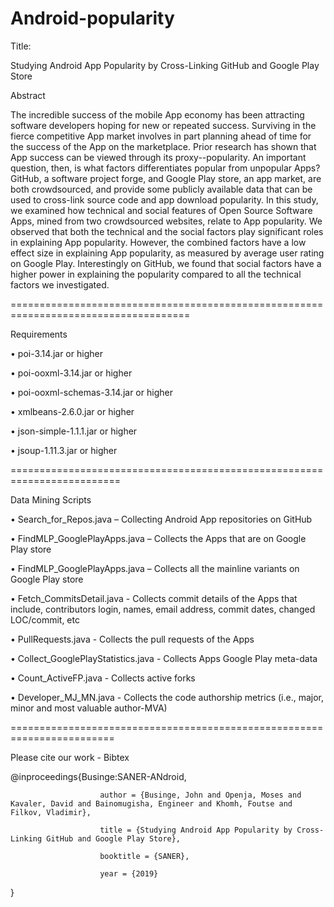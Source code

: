 # Android-popularity
Title:

Studying Android App Popularity by Cross-Linking GitHub and Google Play Store

Abstract

The incredible success of the mobile App economy has been attracting software developers hoping for new or repeated success. Surviving in the fierce competitive App market involves in part planning ahead of time for the success of the App on the marketplace. Prior research has shown that App success can be viewed through its proxy--popularity. An important question, then, is what factors differentiates popular from unpopular Apps? GitHub, a software project forge, and Google Play store, an app market, are both crowdsourced, and provide some publicly available data that can be used to cross-link source code and app download popularity.
In this study, we examined how technical and social features of Open Source Software Apps, mined from two crowdsourced websites, relate to App popularity. We observed that both the technical and the social factors play significant roles in explaining App popularity.  However, the combined factors have a low effect size in explaining App popularity, as measured by average user rating on Google Play. Interestingly on GitHub, we found that social factors have a higher power in explaining the popularity compared to all the technical factors we investigated.

=====================================================================================

Requirements

• poi-3.14.jar or higher

• poi-ooxml-3.14.jar or higher

• poi-ooxml-schemas-3.14.jar or higher

• xmlbeans-2.6.0.jar or higher

• json-simple-1.1.1.jar or higher

• jsoup-1.11.3.jar or higher

=========================================================================

Data Mining Scripts

•	Search_for_Repos.java – Collecting Android App repositories on GitHub

•	FindMLP_GooglePlayApps.java – Collects the Apps that are on Google Play store

•	FindMLP_GooglePlayApps.java – Collects all the mainline variants on Google Play store

•	Fetch_CommitsDetail.java - Collects commit details of the Apps that include, contributors login, names, email address, commit dates, changed LOC/commit, etc

•	PullRequests.java - Collects the pull requests of the Apps

•	Collect_GooglePlayStatistics.java - Collects Apps Google Play meta-data

•	Count_ActiveFP.java - Collects active forks

•	Developer_MJ_MN.java - Collects the code authorship metrics (i.e., major, minor and most valuable author-MVA)

========================================================================


Please cite our work  - Bibtex

@inproceedings{Businge:SANER-ANdroid,
 
						author = {Businge, John and Openja, Moses and Kavaler, David and Bainomugisha, Engineer and Khomh, Foutse and Filkov, Vladimir},

						title = {Studying Android App Popularity by Cross-Linking GitHub and Google Play Store},

						booktitle = {SANER},

						year = {2019}
}


